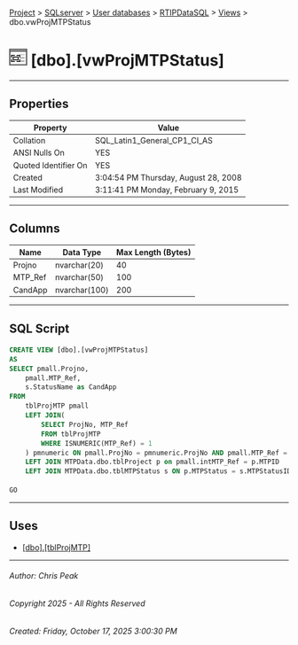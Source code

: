 #### 

[Project](../../../../index.md) > [SQLserver](../../../index.md) > [User databases](../../index.md) > [RTIPDataSQL](../index.md) > [Views](Views.md) > dbo.vwProjMTPStatus

# ![Views](../../../../Images/View32.png) [dbo].[vwProjMTPStatus]

---

## <a name="#properties"></a>Properties

| Property | Value |
|---|---|
| Collation | SQL_Latin1_General_CP1_CI_AS |
| ANSI Nulls On | YES |
| Quoted Identifier On | YES |
| Created | 3:04:54 PM Thursday, August 28, 2008 |
| Last Modified | 3:11:41 PM Monday, February 9, 2015 |


---

## <a name="#columns"></a>Columns

| Name | Data Type | Max Length (Bytes) |
|---|---|---|
| Projno | nvarchar(20) | 40 |
| MTP_Ref | nvarchar(50) | 100 |
| CandApp | nvarchar(100) | 200 |


---

## <a name="#sqlscript"></a>SQL Script

```sql
CREATE VIEW [dbo].[vwProjMTPStatus]
AS
SELECT pmall.Projno,
	pmall.MTP_Ref,
	s.StatusName as CandApp
FROM 
	tblProjMTP pmall
	LEFT JOIN(
		SELECT ProjNo, MTP_Ref
		FROM tblProjMTP
		WHERE ISNUMERIC(MTP_Ref) = 1
	) pmnumeric ON pmall.ProjNo = pmnumeric.ProjNo AND pmall.MTP_Ref = pmnumeric.MTP_Ref
	LEFT JOIN MTPData.dbo.tblProject p on pmall.intMTP_Ref = p.MTPID
	LEFT JOIN MTPData.dbo.tblMTPStatus s ON p.MTPStatus = s.MTPStatusID

GO

```


---

## <a name="#uses"></a>Uses

* [[dbo].[tblProjMTP]](../Tables/dbo_tblProjMTP.md)


---

###### Author:  Chris Peak

###### Copyright 2025 - All Rights Reserved

###### Created: Friday, October 17, 2025 3:00:30 PM

